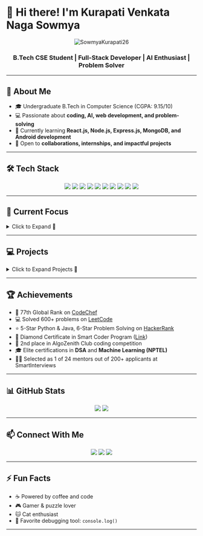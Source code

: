 # 👋 Hi there! I'm Kurapati Venkata Naga Sowmya

<p align="center">
  <img src="https://komarev.com/ghpvc/?username=SowmyaKurapati26&label=Profile%20views&color=0e75b6&style=flat" alt="SowmyaKurapati26" />
</p>

<h3 align="center">B.Tech CSE Student | Full-Stack Developer | AI Enthusiast | Problem Solver</h3>

---

## 🌟 About Me

- 🎓 Undergraduate B.Tech in Computer Science (CGPA: 9.15/10)  
- 💻 Passionate about **coding, AI, web development, and problem-solving**  
- 🌱 Currently learning **React.js, Node.js, Express.js, MongoDB, and Android development**  
- 📌 Open to **collaborations, internships, and impactful projects**  

---

## 🛠️ Tech Stack

<p align="center">
<img src="https://img.shields.io/badge/Java-ED8B00?style=flat-square&logo=java&logoColor=white" />
<img src="https://img.shields.io/badge/Python-3776AB?style=flat-square&logo=python&logoColor=white" />
<img src="https://img.shields.io/badge/JavaScript-F7DF1E?style=flat-square&logo=javascript&logoColor=black" />
<img src="https://img.shields.io/badge/React-61DAFB?style=flat-square&logo=react&logoColor=black" />
<img src="https://img.shields.io/badge/Node.js-339933?style=flat-square&logo=node.js&logoColor=white" />
<img src="https://img.shields.io/badge/Express.js-000000?style=flat-square&logo=express&logoColor=white" />
<img src="https://img.shields.io/badge/MongoDB-47A248?style=flat-square&logo=mongodb&logoColor=white" />
<img src="https://img.shields.io/badge/HTML-E34F26?style=flat-square&logo=html5&logoColor=white" />
<img src="https://img.shields.io/badge/CSS-1572B6?style=flat-square&logo=css3&logoColor=white" />
<img src="https://img.shields.io/badge/SQL-4479A1?style=flat-square&logo=mysql&logoColor=white" />
</p>

---

## 🎯 Current Focus

<details>
<summary>Click to Expand 🌱</summary>

- **Building:** Full-stack applications with React.js, Node.js, Express.js, MongoDB  
- **Exploring:** AI & ML integrations (OpenAI, Hugging Face)  
- **Mastering:** Advanced DSA, system design, and scalable architectures  
- **Developing:** Real-time apps, B2B SaaS platforms, and enterprise solutions  

</details>

---

## 💻 Projects

<details>
<summary>Click to Expand Projects 🚀</summary>

### [FraudShield – Credit Card Fraud Detection](https://github.com/SowmyaKurapati26/FraudShield) | [Live Demo](https://sowmyakurapati26-fraudshield-app-odjhuc.streamlit.app/)
- AI web app to detect fraudulent credit card transactions.  
- Trained ML models achieving **0.98 ROC-AUC**.  
- Real-time predictions with CSV upload and downloadable reports.

### [ExpiryTrack – Smart Food Management](https://github.com/SowmyaKurapati26/ExpiryTrack) | [Live Demo](https://smart-bite-5xut.onrender.com)
- Tracks **expiry dates** using OCR & computer vision.  
- Email notifications & recipe suggestions reduced food waste by **40%**.

### [MessageMate – Real-time Chat App](https://github.com/SowmyaKurapati26/MessageMate)
- JWT authentication, protected routes, online presence, and 1:1 messaging using **Socket.IO**.

### [Artiva](https://github.com/Bhavya0420/Artiva)
- Platform for artists to showcase and sell artworks. Built with HTML, CSS, JS, PHP & MySQL.

### [Amazon Clone](https://github.com/Bhavya0420/Amazon-clone)
- Front-end clone of Amazon using HTML and CSS.

### [Calculator](https://github.com/Bhavya0420/Calculator)
- Interactive calculator built with HTML, CSS, and JS.

</details>

---

## 🏆 Achievements

- 🥇 77th Global Rank on [CodeChef](https://www.codechef.com/users/kvns_26)  
- 💻 Solved 600+ problems on [LeetCode](https://leetcode.com/u/Sowmya_Kurapati26/)  
- ⭐ 5-Star Python & Java, 6-Star Problem Solving on [HackerRank](https://www.hackerrank.com/profile/kurapatisowmya1)  
- 🏅 Diamond Certificate in Smart Coder Program ([Link](https://smartinterviews.in/certificate/8f8eb3a3))  
- 🥈 2nd place in AlgoZenith Club coding competition  
- 🎓 Elite certifications in **DSA** and **Machine Learning (NPTEL)**  
- 🧑‍🏫 Selected as 1 of 24 mentors out of 200+ applicants at SmartInterviews  

---

## 📊 GitHub Stats

<p align="center">
  <img src="https://github-readme-stats.vercel.app/api?username=SowmyaKurapati26&show_icons=true&theme=radical" />
  <img src="https://github-readme-stats.vercel.app/api/top-langs/?username=SowmyaKurapati26&layout=compact&theme=radical" />
</p>

---

## 📫 Connect With Me

<p align="center">
  <a href="https://www.linkedin.com/in/sowmya-kurapati-a74a962a1" target="_blank"><img src="https://img.shields.io/badge/LinkedIn-Kurapati%20Sowmya-blue?style=flat-square&logo=linkedin" /></a>
  <a href="https://github.com/SowmyaKurapati26" target="_blank"><img src="https://img.shields.io/badge/GitHub-SowmyaKurapati26-black?style=flat-square&logo=github" /></a>
  <a href="mailto:kurapatisowmya1@gmail.com"><img src="https://img.shields.io/badge/Email-kurapatisowmya1@gmail.com-red?style=flat-square&logo=gmail" /></a>
</p>

---

## ⚡ Fun Facts

- ☕ Powered by coffee and code  
- 🎮 Gamer & puzzle lover  
- 🐱 Cat enthusiast  
- 🐛 Favorite debugging tool: `console.log()`  

---

